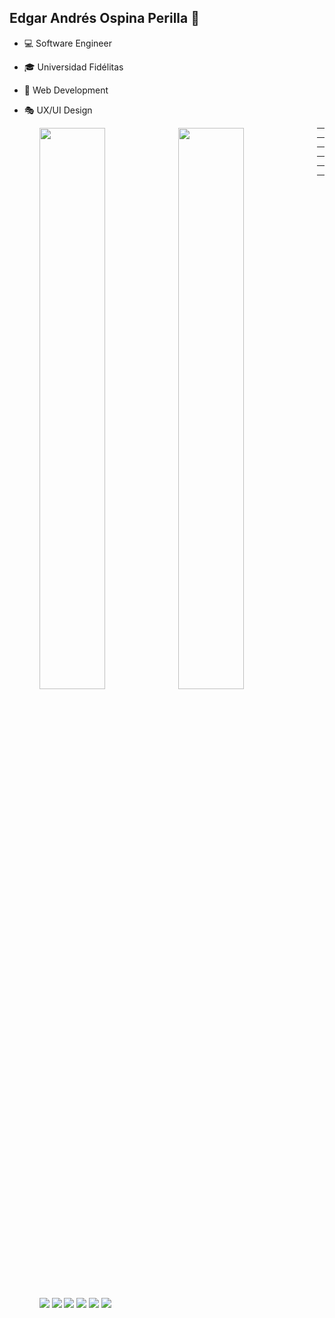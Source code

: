 ## Edgar Andrés Ospina Perilla &#128305;

<ul>
    <li><p>💻 Software Engineer<p/>
    <li><p>🎓 Universidad Fidélitas<p/>
    <li><p>📌 Web Development<p/>
    <li><p>🎭 UX/UI  Design<p/>
<ul/>

<img align="left" width="48%" src="https://github-readme-stats.vercel.app/api?username=AndresFLK&show_icons=true&theme=radical"  />
<img align="left" width="48%"  src="https://github-readme-stats.vercel.app/api/top-langs/?username=AndresFLK&layout=compact&theme=radical"/>
<hr>
<hr>
<hr>
<hr>
<hr>
<hr>
<img style:display="block" src="https://img.shields.io/badge/Microsoft%20SQL%20Server-CC2927?style=for-the-badge&logo=microsoft%20sql%20server&logoColor=white"  />
<img   src="https://img.shields.io/badge/Adobe%20XD-470137?style=for-the-badge&logo=Adobe%20XD&logoColor=#FF61F6"  />
<img   src="https://img.shields.io/badge/Gimp-657D8B?style=for-the-badge&logo=gimp&logoColor=FFFFFF"  />
<img   src="https://img.shields.io/badge/html5-%23E34F26.svg?style=for-the-badge&logo=html5&logoColor=white)"  />
<img   src="https://img.shields.io/badge/css3-%231572B6.svg?style=for-the-badge&logo=css3&logoColor=white)"  />
<img   src="https://img.shields.io/badge/java-%23ED8B00.svg?style=for-the-badge&logo=java&logoColor=white)"  />
